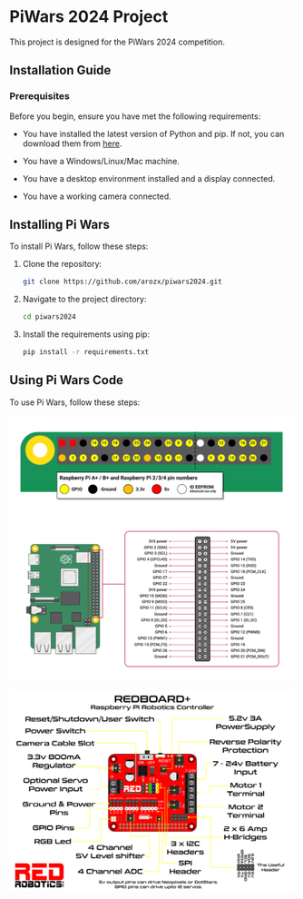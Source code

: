 # PiWars 2024 Project

This project is designed for the PiWars 2024 competition.

## Installation Guide

### Prerequisites

Before you begin, ensure you have met the following requirements:

* You have installed the latest version of Python and pip. If not, you can download them from [here](https://www.python.org/downloads/).

* You have a Windows/Linux/Mac machine.
* You have a desktop environment installed and a display connected.
* You have a working camera connected.

## Installing Pi Wars

To install Pi Wars, follow these steps:

1. Clone the repository:

    ```bash
    git clone https://github.com/arozx/piwars2024.git
    ```

2. Navigate to the project directory:

    ```bash
    cd piwars2024
    ```

3. Install the requirements using pip:

    ```bash
    pip install -r requirements.txt
    ```

## Using Pi Wars Code

To use Pi Wars, follow these steps:

![Pinout](components/pi/gpio.png)
![Full pinout](components/pi/gpio_pinout.png)

![Robot Image](components/redboard_outputs.png)
